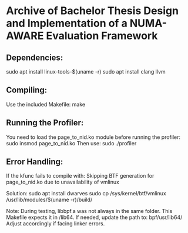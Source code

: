 # Archive of Bachelor Thesis Design and Implementation of a NUMA-AWARE Evaluation Framework

## Dependencies:
sudo apt install linux-tools-$(uname -r)
sudo apt install clang llvm

## Compiling:
Use the included Makefile:
     make

## Running the Profiler:
You need to load the page_to_nid.ko module before running the profiler:
    sudo insmod page_to_nid.ko
Then use:
     sudo ./profiler <target>
     
## Error Handling:
If the kfunc fails to compile with:
     Skipping BTF generation for page_to_nid.ko due to unavailability of vmlinux

 Solution:
     sudo apt install dwarves
     sudo cp /sys/kernel/btf/vmlinux /usr/lib/modules/$(uname -r)/build/

 Note:
 During testing, libbpf.a was not always in the same folder.
 This Makefile expects it in /lib64. If needed, update the path to:
     bpf/usr/lib64/
 Adjust accordingly if facing linker errors.
